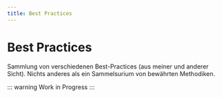 ```yaml
---
title: Best Practices
---
```


# Best Practices

Sammlung von verschiedenen Best-Practices (aus meiner und anderer Sicht). Nichts anderes als ein Sammelsurium von bewährten Methodiken.

::: warning
Work in Progress
:::
